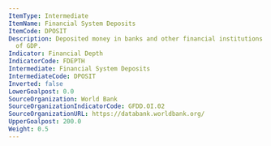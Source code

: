 ```yaml
---
ItemType: Intermediate
ItemName: Financial System Deposits
ItemCode: DPOSIT
Description: Deposited money in banks and other financial institutions as a percentage
  of GDP.
Indicator: Financial Depth
IndicatorCode: FDEPTH
Intermediate: Financial System Deposits
IntermediateCode: DPOSIT
Inverted: false
LowerGoalpost: 0.0
SourceOrganization: World Bank
SourceOrganizationIndicatorCode: GFDD.OI.02
SourceOrganizationURL: https://databank.worldbank.org/
UpperGoalpost: 200.0
Weight: 0.5
---
```


